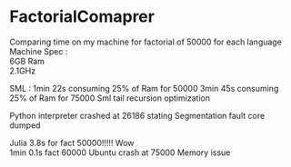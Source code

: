 FactorialComaprer
=================

Comparing time on my machine for factorial of 50000 for each language   
Machine Spec :   
6GB Ram    
2.1GHz


SML : 1min 22s consuming 25% of Ram for 50000
      3min 45s consuming 25% of Ram for 75000
Sml tail recursion optimization
 

Python interpreter crashed at 26186 stating Segmentation fault core 
dumped



Julia 3.8s for fact 50000!!!!! Wow   
      1min 0.1s fact 60000
      Ubuntu crash at 75000 Memory issue
